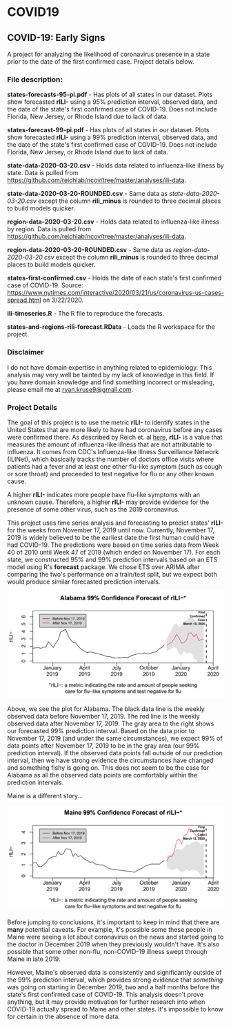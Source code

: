 # COVID19

<h2>COVID-19: Early Signs</h2>
 A project for analyzing the likelihood of coronavirus presence in a state prior to the date of the first confirmed case. Project details below.

<h3>File description:</h3>

**states-forecasts-95-pi.pdf** - Has plots of all states in our dataset. Plots show forecasted **rILI-** using a 95% prediction interval, observed data, and the date of the state's first confirmed case of COVID-19. Does not include Florida, New Jersey, or Rhode Island due to lack of data.

**states-forecast-99-pi.pdf** - Has plots of all states in our dataset. Plots show forecasted **rILI-** using a 99% prediction interval, observed data, and the date of the state's first confirmed case of COVID-19. Does not include Florida, New Jersey, or Rhode Island due to lack of data.

**state-data-2020-03-20.csv** - Holds data related to influenza-like illness by state. Data is pulled from https://github.com/reichlab/ncov/tree/master/analyses/ili-data.

**state-data-2020-03-20-ROUNDED.csv** - Same data as *state-data-2020-03-20.csv* except the column **rili_minus** is rounded to three decimal places to build models quicker.

**region-data-2020-03-20.csv** - Holds data related to influenza-like illness by region. Data is pulled from https://github.com/reichlab/ncov/tree/master/analyses/ili-data.

**region-data-2020-03-20-ROUNDED.csv** - Same data as *region-data-2020-03-20.csv* except the column **rili_minus** is rounded to three decimal places to build models quicker.

**states-first-confirmed.csv** - Holds the date of each state's first confirmed case of COVID-19. Source: https://www.nytimes.com/interactive/2020/03/21/us/coronavirus-us-cases-spread.html on 3/22/2020.

**ili-timeseries.R** - The R file to reproduce the forecasts.

**states-and-regions-rili-forecast.RData** - Loads the R workspace for the project.

<h3>Disclaimer</h3>

I do not have domain expertise in anything related to epidemiology. This analysis may very well be tainted by my lack of knowledge in this field. If you have domain knowledge and find something incorrect or misleading, please email me at ryan.kruse9@gmail.com.


<h3>Project Details</h3>

The goal of this project is to use the metric **rILI-** to identify states in the United States that are more likely to have had coronavirus before any cases were confirmed there. As described by Reich et. al [here](https://github.com/reichlab/ncov/blob/master/analyses/ili-labtest-report.pdf), **rILI-** is a value that measures the amount of influenza-like illness that are not attributable to influenza. It comes from CDC's Influenza-like Illness Surveillance Network (ILINet), which basically tracks the number of doctors office visits where patients had a fever and at least one other flu-like symptom (such as cough or sore throat) and proceeded to test negative for flu or any other known cause.

A higher **rILI-** indicates more people have flu-like symptoms with an unknown cause. Therefore, a higher **rILI-** may provide evidence for the presence of some other virus, such as the 2019 coronavirus.

This project uses time series analysis and forecasting to predict states' **rILI-** for the weeks from November 17, 2019 until now. Currently, November 17, 2019 is widely believed to be the earliest date the first human could have had COVID-19. The predictions were based on time series data from Week 40 of 2010 until Week 47 of 2019 (which ended on November 17). For each state, we constructed 95% and 99% prediction intervals based on an ETS model using R's **forecast** package. We chose ETS over ARIMA after comparing the two's performance on a train/test split, but we expect both would produce similar forecasted prediction intervals.

![Alabama's rILI- 99% P.I.](Alabama-rILI-99.png)

Above, we see the plot for Alabama. The black data line is the weekly observed data before November 17, 2019. The red line is the weekly observed data after November 17, 2019. The gray area to the right shows our forecasted 99% prediction interval. Based on the data prior to November 17, 2019 (and under the same circumstances), we expect 99% of  data points after November 17, 2019 to be in the gray area (our 99% prediction interval). If the observed data points fall outside of our prediction interval, then we have strong evidence the circumstances have changed and something fishy is going on. This does not seem to be the case for Alabama as all the observed data points are comfortably within the prediction intervals.

Maine is a different story...

![Maine's rILI- 99% P.I.](Maine-rILI-99.png)

Before jumping to conclusions, it's important to keep in mind that there are **many** potential caveats. For example, it's possible some these people in Maine were seeing a lot about coronavirus on the news and started going to the doctor in December 2019 when they previously wouldn't have. It's also possible that some other non-flu, non-COVID-19 illness swept through Maine in late 2019.

However, Maine's observed data is consistently and significantly outside of the 99% prediction interval, which provides strong evidence that *something* was going on starting in December 2019, two and a half months before the state's first confirmed case of COVID-19. This analysis doesn't prove anything, but it may provide motivation for further research into when COVID-19 actually spread to Maine and other states. It's impossible to know for certain in the absence of more data.

